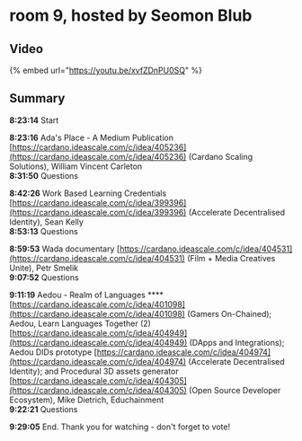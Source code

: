 # room 9, hosted by Seomon Blub

## Video

{% embed url="https://youtu.be/xvfZDnPU0SQ" %}

## Summary

**8:23:14** Start

**8:23:16** Ada's Place - A Medium Publication [https://cardano.ideascale.com/c/idea/405236](https://cardano.ideascale.com/c/idea/405236) (Cardano Scaling Solutions), William Vincent Carleton\
**8:31:50** Questions

**8:42:26** Work Based Learning Credentials [https://cardano.ideascale.com/c/idea/399396](https://cardano.ideascale.com/c/idea/399396) (Accelerate Decentralised Identity), Sean Kelly\
**8:53:13** Questions

**8:59:53** Wada documentary [https://cardano.ideascale.com/c/idea/404531](https://cardano.ideascale.com/c/idea/404531) (Film + Media Creatives Unite), Petr Smelik\
**9:07:52** Questions

**9:11:19** Aedou - Realm of Languages **** [https://cardano.ideascale.com/c/idea/401098](https://cardano.ideascale.com/c/idea/401098) (Gamers On-Chained); Aedou, Learn Languages Together (2) [https://cardano.ideascale.com/c/idea/404949](https://cardano.ideascale.com/c/idea/404949) (DApps and Integrations); Aedou DIDs prototype [https://cardano.ideascale.com/c/idea/404974](https://cardano.ideascale.com/c/idea/404974) (Accelerate Decentralised Identity); and Procedural 3D assets generator  [https://cardano.ideascale.com/c/idea/404305](https://cardano.ideascale.com/c/idea/404305)  (Open Source Developer Ecosystem), Mike Dietrich, Educhainment\
**9:22:21** Questions

**9:29:05** End. Thank you for watching - don't forget to vote!

